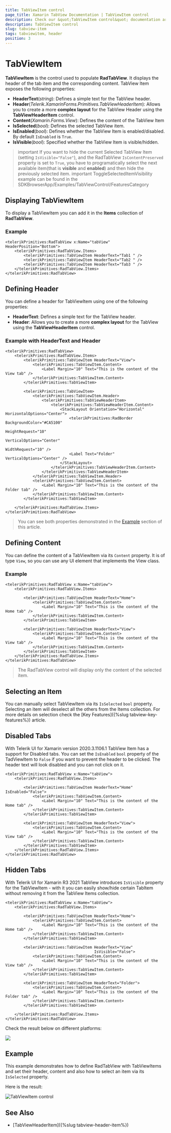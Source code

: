 ```yaml
---
title: TabViewItem control
page_title: Xamarin TabView Documentation | TabViewItem control
description: Check our &quot;TabViewItem control&quot; documentation article for Telerik TabView for Xamarin control.
description: TabViewItem control
slug: tabview-item
tags: tabviewitem, header
position: 3
---
```


# TabViewItem

**TabViewItem** is the control used to populate **RadTabView**. It displays the header of the tab item and the corresponding content. TabView Item exposes the following properties:

* **HeaderText**(*string*): Defines a simple text for the TabView header.
* **Header**(*Telerik.XamarinForms.Primitives.TabViewHeaderItem*): Allows you to create a more **complex layout** for the TabView Header using the **TabViewHeaderItem** control.
* **Content**(*Xamarin.Forms.View*): Defines the content of the TabView Item
* **IsSelected**(*bool*): Defines the selected TabView item.
* **IsEnabled**(*bool*): Defines whether the TabView Item is enabled/disabled. By default `IsEnabled` is `True`.
* **IsVisible**(*bool*): Specified whether the TabView Item is visible/hidden.

>important If you want to hide the current Selected TabView Item (setting `IsVisible="False"`), and the RadTabView `IsContentPreserved` property is set to `True`, you have to programatically select the next available item(that is **visible** and **enabled**) and then hide the previously selected item.
>important ToggleSelectedItemVisibility example can be found in the SDKBrowserApp/Examples/TabViewControl/FeaturesCategory


## Displaying TabViewItem

To display a TabViewItem you can add it in the **Items** collection of **RadTabView**.

### Example

```XAML
<telerikPrimitives:RadTabView x:Name="tabView" HeaderPosition="Bottom">
    <telerikPrimitives:RadTabView.Items>
        <telerikPrimitives:TabViewItem HeaderText="Tab1 " />
        <telerikPrimitives:TabViewItem HeaderText="Tab2 " />
        <telerikPrimitives:TabViewItem HeaderText="Tab3 " />
    </telerikPrimitives:RadTabView.Items>
</telerikPrimitives:RadTabView>
```

## Defining Header

You can define a header for TabViewItem using one of the following properties:

* **HeaderText**: Defines a simple text for the TabView header. 
* **Header**: Allows you to create a more **complex layout** for the TabView using the **TabViewHeaderItem** control. 

### Example with HeaderText and Header

```XAML
<telerikPrimitives:RadTabView>
	<telerikPrimitives:RadTabView.Items>
		<telerikPrimitives:TabViewItem HeaderText="View">
            <telerikPrimitives:TabViewItem.Content>
                <Label Margin="10" Text="This is the content of the View tab" />
            </telerikPrimitives:TabViewItem.Content>
        </telerikPrimitives:TabViewItem>

        <telerikPrimitives:TabViewItem>
            <telerikPrimitives:TabViewItem.Header>
                <telerikPrimitives:TabViewHeaderItem>
                    <telerikPrimitives:TabViewHeaderItem.Content>
                        <StackLayout Orientation="Horizontal" HorizontalOptions="Center">
                            <telerikPrimitives:RadBorder BackgroundColor="#CA5100"
                                                         HeightRequest="10"
                                                         VerticalOptions="Center"
                                                         WidthRequest="10" />
                            <Label Text="Folder" VerticalOptions="Center" />
                        </StackLayout>
                    </telerikPrimitives:TabViewHeaderItem.Content>
                </telerikPrimitives:TabViewHeaderItem>
            </telerikPrimitives:TabViewItem.Header>
            <telerikPrimitives:TabViewItem.Content>
                <Label Margin="10" Text="This is the content of the Folder tab" />
            </telerikPrimitives:TabViewItem.Content>
        </telerikPrimitives:TabViewItem>

    </telerikPrimitives:RadTabView.Items>
</telerikPrimitives:RadTabView>
```

> You can see both properties demonstrated in the [Example](#example) section of this article.

## Defining Content

You can define the content of a TabViewItem via its `Content` property. It is of type `View`, so you can use any UI element that implements the View class.

### Example

```XAML
<telerikPrimitives:RadTabView x:Name="tabView">
	<telerikPrimitives:RadTabView.Items>
	
	    <telerikPrimitives:TabViewItem HeaderText="Home">
	        <telerikPrimitives:TabViewItem.Content>
	            <Label Margin="10" Text="This is the content of the Home tab" />
	        </telerikPrimitives:TabViewItem.Content>
	    </telerikPrimitives:TabViewItem>
	
	    <telerikPrimitives:TabViewItem HeaderText="View">
	        <telerikPrimitives:TabViewItem.Content>
	            <Label Margin="10" Text="This is the content of the View tab" />
	        </telerikPrimitives:TabViewItem.Content>
	    </telerikPrimitives:TabViewItem>
	</telerikPrimitives:RadTabView.Items>
</telerikPrimitives:RadTabView>
```

> The RadTabView control will display only the content of the selected item.

## Selecting an Item

You can manually select TabViewItem via its `IsSelected` `bool` property. Selecting an item will deselect all the others from the Items collection. For more details on selection check the [Key Features]({%slug tabview-key-features%}) article.

## Disabled Tabs

With Telerik UI for Xamarin version 2020.3.1106.1 TabView Item has a support for Disabled tabs. You can set the `IsEnabled` `bool` property of the TadViewItem to `False` if you want to prevent the header to be clicked. The header text will look disabled and you can not click on it.

```XAML
<telerikPrimitives:RadTabView x:Name="tabView">
	<telerikPrimitives:RadTabView.Items>
	
	    <telerikPrimitives:TabViewItem HeaderText="Home" IsEnabled="False">
	        <telerikPrimitives:TabViewItem.Content>
	            <Label Margin="10" Text="This is the content of the Home tab" />
	        </telerikPrimitives:TabViewItem.Content>
	    </telerikPrimitives:TabViewItem>
	
	    <telerikPrimitives:TabViewItem HeaderText="View">
	        <telerikPrimitives:TabViewItem.Content>
	            <Label Margin="10" Text="This is the content of the View tab" />
	        </telerikPrimitives:TabViewItem.Content>
	    </telerikPrimitives:TabViewItem>
	</telerikPrimitives:RadTabView.Items>
</telerikPrimitives:RadTabView>
```

## Hidden Tabs

With Telerik UI for Xamarin R3 2021 TabView introduces `IsVisible` property for the TabViewItem - with it you can easily show/hide certain TabItem without removing it from the TabView Items collection. 

```XAML
<telerikPrimitives:RadTabView x:Name="tabView">
    <telerikPrimitives:RadTabView.Items>

        <telerikPrimitives:TabViewItem HeaderText="Home">
            <telerikPrimitives:TabViewItem.Content>
                <Label Margin="10" Text="This is the content of the Home tab" />
            </telerikPrimitives:TabViewItem.Content>
        </telerikPrimitives:TabViewItem>

        <telerikPrimitives:TabViewItem HeaderText="View" 
									   IsVisible="False">
            <telerikPrimitives:TabViewItem.Content>
                <Label Margin="10" Text="This is the content of the View tab" />
            </telerikPrimitives:TabViewItem.Content>
        </telerikPrimitives:TabViewItem>

        <telerikPrimitives:TabViewItem HeaderText="Folder">
            <telerikPrimitives:TabViewItem.Content>
                <Label Margin="10" Text="This is the content of the Folder tab" />
            </telerikPrimitives:TabViewItem.Content>
        </telerikPrimitives:TabViewItem>

    </telerikPrimitives:RadTabView.Items>
</telerikPrimitives:RadTabView>
```

Check the result below on different platforms:

![](images/tabview-item-isvisible.png)

## Example

This example demonstrates how to define RadTabView with TabViewItems and set their header, content and also how to select an item via its `IsSelected` property. 

<snippet id='tabview-features-tabviewitem-xaml'/>
<snippet id='tabview-features-tabviewitem-csharp'/>

Here is the result:
 
![TabViewItem control](images/tabview-item-control.png)

## See Also

- [TabViewHeaderItem]({%slug tabview-header-item%})
